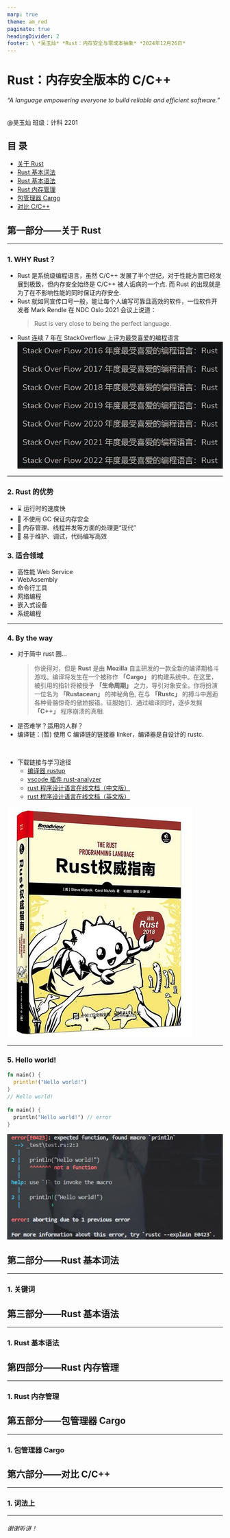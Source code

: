 ```yaml
---
marp: true
theme: am_red
paginate: true
headingDivider: 2
footer: \ *吴玉灿* *Rust：内存安全与零成本抽象* *2024年12月26日*
---
```


<!-- _class: cover_e -->
<!-- _paginate: "" -->
<!-- _footer: ![](img/zjut.png) -->
<!-- _header: ![](img/rust.png) -->

# <!-- fit -->Rust：内存安全版本的 C/C++

###### “A language empowering everyone to build reliable and efficient software.”

@吴玉灿
班级：计科 2201

## 目 录

<!-- _class: cols2_ol_ci fglass toc_a  -->
<!-- _footer: "" -->
<!-- _header: "CONTENTS" -->
<!-- _paginate: "" -->

- [关于 Rust](#第一部分关于-rust)
- [Rust 基本词法](#第二部分rust-基本词法)
- [Rust 基本语法](#第三部分rust-基本语法)
- [Rust 内存管理](#第四部分rust-内存管理)
- [包管理器 Cargo](#第五部分包管理器-cargo)
- [对比 C/C++](#第六部分对比-cc)

## 第一部分——关于 Rust

<!-- _class: trans -->
<!-- _footer: "" -->
<!-- _paginate: "" -->

---

<!-- _header: \ ***Rust 介绍*** **[关于 Rust](#第一部分关于-rust)** *[基本词法](#第二部分rust-基本词法)* *[基本语法](#第三部分rust-基本语法)* *[内存管理](#第四部分rust-内存管理)* *[包管理器](#第五部分包管理器-cargo)* *[对比 C/C++](#第六部分对比-cc)*-->
<!-- _class: navbar fixedtitleA largetext cols-2-->

### 1. WHY Rust？

- Rust 是系统级编程语言，虽然 C/C++ 发展了半个世纪，对于性能方面已经发展到极致，但内存安全始终是 C/C++ 被人诟病的一个点. 而 Rust 的出现就是为了在不影响性能的同时保证内存安全.
- Rust 就如同宣传口号一般，能让每个人编写可靠且高效的软件，一位软件开发者 Mark Rendle 在 NDC Oslo 2021 会议上说道：
  > Rust is very close to being the perfect language.

<div class=rimg>

- Rust 连续 7 年在 StackOverflow 上评为最受喜爱的编程语言
![drop-shadow](img/image.png)

</div>

---

<!-- _header: \ ***Rust 介绍*** **[关于 Rust](#第一部分关于-rust)** *[基本词法](#第二部分rust-基本词法)* *[基本语法](#第三部分rust-基本语法)* *[内存管理](#第四部分rust-内存管理)* *[包管理器](#第五部分包管理器-cargo)* *[对比 C/C++](#第六部分对比-cc)*-->
<!-- _class: navbar fixedtitleA largetext-->

### 2. Rust 的优势

- :hourglass: 运行时的速度快
- :safety_pin: 不使用 GC 保证内存安全
- :rocket: 内存管理、线程并发等方面的处理更“现代”
- :thinking: 易于维护、调试，代码编写高效

### 3. 适合领域

- 高性能 Web Service
- WebAssembly
- 命令行工具
- 网络编程
- 嵌入式设备
- 系统编程

---

### 4. By the way

<!-- _header: \ ***Rust 介绍*** **[关于 Rust](#第一部分关于-rust)** *[基本词法](#第二部分rust-基本词法)* *[基本语法](#第三部分rust-基本语法)* *[内存管理](#第四部分rust-内存管理)* *[包管理器](#第五部分包管理器-cargo)* *[对比 C/C++](#第六部分对比-cc)*-->
<!-- _class: navbar fixedtitleA largetext pin-3-->

<div class=tdiv>

- 对于简中 rust 圈...
  > 你说得对，但是 **Rust** 是由 **Mozilla** 自主研发的一款全新的编译期格斗游戏。编译将发生在一个被称作 **「Cargo」** 的构建系统中。在这里，被引用的指针将被授予 **「生命周期」** 之力，导引对象安全。你将扮演一位名为 **「Rustacean」** 的神秘角色, 在与 **「Rustc」** 的搏斗中邂逅各种骨骼惊奇的傲娇报错。征服她们、通过编译同时，逐步发掘 **「C++」** 程序崩溃的真相.
- 是否难学？适用的人群？
- 编译链：(暂) 使用 C 编译链的链接器 linker，编译器是自设计的 rustc.

</div>

<div class=ldiv>

<br>

- 下载链接与学习途径
  - [编译器 rustup](https://rustup.rs/)
  - [vscode 插件 rust-analyzer](https://marketplace.visualstudio.com/items?itemName=rust-lang.rust-analyzer)
  - [rust 程序设计语言在线文档（中文版）](https://rustwiki.org/zh-CN/book/)
  - [rust 程序设计语言在线文档（英文版）](https://rustwiki.org/zh-CN/book/)

</div>

<div class=rimg>

  ![w:4.7cm alt](img/image-1.png)

</div>

---

<!-- _header: \ ***Rust 介绍*** **[关于 Rust](#第一部分关于-rust)** *[基本词法](#第二部分rust-基本词法)* *[基本语法](#第三部分rust-基本语法)* *[内存管理](#第四部分rust-内存管理)* *[包管理器](#第五部分包管理器-cargo)* *[对比 C/C++](#第六部分对比-cc)*-->
<!-- _class: navbar fixedtitleA largetext cols-2-46-->

### 5. Hello world!

<div class=ldiv>

```rust {.line-numbers}
fn main() {
  println!("Hello world!")
}
// Hello world!
```

```rust
fn main() {
  println("Hello world!") // error
}
```

</div>

<div class=rimg>

![drop-shadow](img/image-2.png)

</div>

## 第二部分——Rust 基本词法

<!-- _class: trans -->
<!-- _footer: "" -->
<!-- _paginate: "" -->

---

<!-- _header: \ ***Rust 介绍*** *[关于 Rust](#第一部分关于-rust)* **[基本词法](#第二部分rust-基本词法)** *[基本语法](#第三部分rust-基本语法)* *[内存管理](#第四部分rust-内存管理)* *[包管理器](#第五部分包管理器-cargo)* *[对比 C/C++](#第六部分对比-cc)*-->
<!-- _class: navbar fixedtitleA -->

### 1. 关键词

## 第三部分——Rust 基本语法

<!-- _class: trans -->
<!-- _footer: "" -->
<!-- _paginate: "" -->

---

<!-- _header: \ ***Rust 介绍*** *[关于 Rust](#第一部分关于-rust)* *[基本词法](#第二部分rust-基本词法)* **[基本语法](#第三部分rust-基本语法)** *[内存管理](#第四部分rust-内存管理)* *[包管理器](#第五部分包管理器-cargo)* *[对比 C/C++](#第六部分对比-cc)*-->
<!-- _class: navbar fixedtitleA -->

### 1. Rust 基本语法

## 第四部分——Rust 内存管理

<!-- _class: trans -->
<!-- _footer: "" -->
<!-- _paginate: "" -->

---

<!-- _header: \ ***Rust 介绍*** *[关于 Rust](#第一部分关于-rust)* *[基本词法](#第二部分rust-基本词法)* *[基本语法](#第三部分rust-基本语法)* **[内存管理](#第四部分rust-内存管理)** *[包管理器](#第五部分包管理器-cargo)* *[对比 C/C++](#第六部分对比-cc)*-->
<!-- _class: navbar fixedtitleA -->

### 1. Rust 内存管理

## 第五部分——包管理器 Cargo

<!-- _class: trans -->
<!-- _footer: "" -->
<!-- _paginate: "" -->

---

<!-- _header: \ ***Rust 介绍*** *[关于 Rust](#第一部分关于-rust)* *[基本词法](#第二部分rust-基本词法)* *[基本语法](#第三部分rust-基本语法)* *[内存管理](#第四部分rust-内存管理)* **[包管理器](#第五部分包管理器-cargo)** *[对比 C/C++](#第六部分对比-cc)*-->
<!-- _class: navbar fixedtitleA -->

### 1. 包管理器 Cargo

## 第六部分——对比 C/C++

<!-- _class: trans -->
<!-- _footer: "" -->
<!-- _paginate: "" -->

---

<!-- _header: \ ***Rust 介绍*** *[关于 Rust](#第一部分关于-rust)* *[基本词法](#第二部分rust-基本词法)* [基本语法](#第三部分rust-基本语法)* *[内存管理](#第四部分rust-内存管理)* *[包管理器](#第五部分包管理器-cargo)* **[对比 C/C++](#第六部分对比-cc)**-->
<!-- _class: navbar fixedtitleA -->

### 1. 词法上

---

###### 谢谢听讲！

<!-- _class: lastpage -->
<!-- _footer: "" -->

